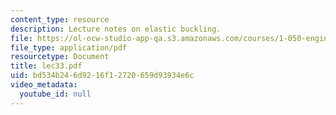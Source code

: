 ```yaml
---
content_type: resource
description: Lecture notes on elastic buckling.
file: https://ol-ocw-studio-app-qa.s3.amazonaws.com/courses/1-050-engineering-mechanics-i-fall-2007/bd534b246d9216f12720659d93934e6c_lec33.pdf
file_type: application/pdf
resourcetype: Document
title: lec33.pdf
uid: bd534b24-6d92-16f1-2720-659d93934e6c
video_metadata:
  youtube_id: null
---
```

